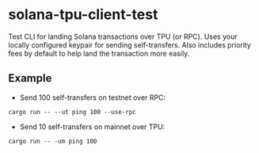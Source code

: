 # solana-tpu-client-test

Test CLI for landing Solana transactions over TPU (or RPC). Uses your locally
configured keypair for sending self-transfers. Also includes priority fees by
default to help land the transaction more easily.

## Example

* Send 100 self-transfers on testnet over RPC:

```
cargo run -- --ut ping 100 --use-rpc
```

* Send 10 self-transfers on mainnet over TPU:

```
cargo run -- -um ping 100
```
